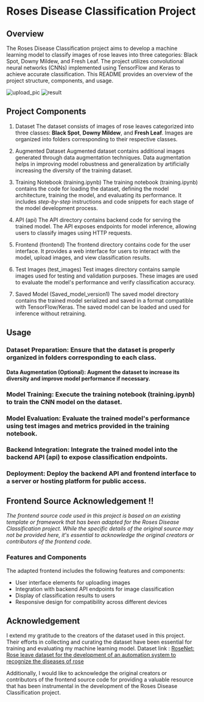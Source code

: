 # Roses Disease Classification Project

## Overview
  The Roses Disease Classification project aims to develop a machine learning model to classify images of rose leaves into three categories: Black Spot, Downy Mildew, and Fresh Leaf. The project utilizes convolutional neural networks (CNNs) implemented using TensorFlow and Keras to achieve accurate classification. This README provides an overview of the project structure, components, and usage.
  
![upload_pic](https://github.com/kounima-zakaria/roses_disease_classification/assets/110348449/35018ab5-a543-4af3-b706-cbc691872932)
![result](https://github.com/kounima-zakaria/roses_disease_classification/assets/110348449/00947a7d-ade0-4f68-9a56-23a5e1f35220)



## Project Components

1. Dataset
The dataset consists of images of rose leaves categorized into three classes: **Black Spot**, **Downy Mildew**, and **Fresh Leaf**.
Images are organized into folders corresponding to their respective classes.

2. Augmented Dataset
Augmented dataset contains additional images generated through data augmentation techniques.
Data augmentation helps in improving model robustness and generalization by artificially increasing the diversity of the training dataset.

3. Training Notebook (training.ipynb)
The training notebook (training.ipynb) contains the code for loading the dataset, defining the model architecture, training the model, and evaluating its performance.
It includes *step-by-step* instructions and code snippets for each stage of the model development process.

4. API (api)
The API directory contains backend code for serving the trained model.
The API exposes endpoints for model inference, allowing users to classify images using HTTP requests.

5. Frontend (frontend)
The frontend directory contains code for the user interface.
It provides a web interface for users to interact with the model, upload images, and view classification results.

6. Test Images (test_images)
Test images directory contains sample images used for testing and validation purposes.
These images are used to evaluate the model's performance and verify classification accuracy.

7. Saved Model (Saved_model_version1)
The saved model directory contains the trained model serialized and saved in a format compatible with TensorFlow/Keras.
The saved model can be loaded and used for inference without retraining.

## Usage
### Dataset Preparation: Ensure that the dataset is properly organized in folders corresponding to each class.
#### Data Augmentation (Optional): Augment the dataset to increase its diversity and improve model performance if necessary.
### Model Training: Execute the training notebook (training.ipynb) to train the CNN model on the dataset.
### Model Evaluation: Evaluate the trained model's performance using test images and metrics provided in the training notebook.
### Backend Integration: Integrate the trained model into the backend API (api) to expose classification endpoints.
### Deployment: Deploy the backend API and frontend interface to a server or hosting platform for public access.

## Frontend Source Acknowledgement !!  

*The frontend source code used in this project is based on an existing template or framework that has been adapted for the Roses Disease Classification project. While the specific details of the original source may not be provided here, it's essential to acknowledge the original creators or contributors of the frontend code.*


### Features and Components
The adapted frontend includes the following features and components:

- User interface elements for uploading images
- Integration with backend API endpoints for image classification
- Display of classification results to users
- Responsive design for compatibility across different devices


## Acknowledgement
I extend my gratitude to the creators of the dataset used in this project. Their efforts in collecting and curating the dataset have been essential for training and evaluating my machine learning model. Dataset link : [RoseNet: Rose leave dataset for the development of an automation system to recognize the diseases of rose](https://doi.org/10.1016/j.dib.2022.108497)

Additionally, I would like to acknowledge the original creators or contributors of the frontend source code for providing a valuable resource that has been instrumental in the development of the Roses Disease Classification project.
